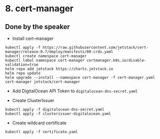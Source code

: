 # 8. cert-manager

## Done by the speaker

* Install cert-manager
```
kubectl apply -f https://raw.githubusercontent.com/jetstack/cert-manager/release-0.7/deploy/manifests/00-crds.yaml
kubectl create namespace cert-manager
kubectl label namespace cert-manager certmanager.k8s.io/disable-validation=true
helm repo add jetstack https://charts.jetstack.io
helm repo update
helm upgrade --install --namespace cert-manager -f cert-manager.yaml cert-manager jetstack/cert-manager
```

* Add DigitalOcean API Token to `digitalocean-dns-secret.yaml`

* Create ClusterIssuer
```
kubectl apply -f digitalocean-dns-secret.yaml
kubectl apply -f clusterissuer-digitalocean.yaml
```

* Create wildcard certificate
```
kubectl apply -f certificate.yaml
```
